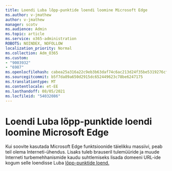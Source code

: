 ```yaml
---
title: Loendi Luba lõpp-punktide loendi loomine Microsoft Edge
ms.author: v-jmathew
author: v-jmathew
manager: scotv
ms.audience: Admin
ms.topic: article
ms.service: o365-administration
ROBOTS: NOINDEX, NOFOLLOW
localization_priority: Normal
ms.collection: Adm_O365
ms.custom:
- "9003932"
- "6987"
ms.openlocfilehash: cabea25a316a22c9eb3b63daf74c6ac213d24f35be5319276cff641b1d9a27b9
ms.sourcegitcommit: b5f7da89a650d2915dc652449623c78be6247175
ms.translationtype: MT
ms.contentlocale: et-EE
ms.lasthandoff: 08/05/2021
ms.locfileid: "54032086"
---
```

# <a name="create-an-allow-list-of-endpoints-for-microsoft-edge"></a>Loendi Luba lõpp-punktide loendi loomine Microsoft Edge

Kui soovite kasutada Microsoft Edge funktsioonide täielikku massiivi, peab teil olema Interneti-ühendus. Lisaks tuleb brauseril tulemüüride ja muude Interneti turbemehhanismide kaudu suhtlemiseks lisada domeeni URL-ide kogum selle loendisse Luba [lõpp-punktide loend.](https://go.microsoft.com/fwlink/?linkid=2135054)
